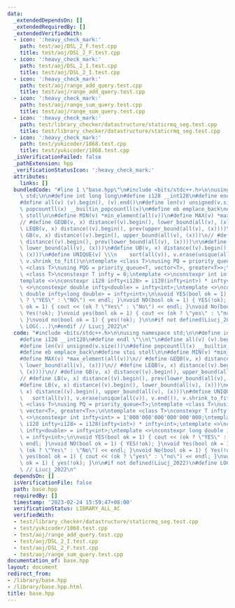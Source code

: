 ```yaml
---
data:
  _extendedDependsOn: []
  _extendedRequiredBy: []
  _extendedVerifiedWith:
  - icon: ':heavy_check_mark:'
    path: test/aoj/DSL_2_F.test.cpp
    title: test/aoj/DSL_2_F.test.cpp
  - icon: ':heavy_check_mark:'
    path: test/aoj/DSL_2_I.test.cpp
    title: test/aoj/DSL_2_I.test.cpp
  - icon: ':heavy_check_mark:'
    path: test/aoj/range_add_query.test.cpp
    title: test/aoj/range_add_query.test.cpp
  - icon: ':heavy_check_mark:'
    path: test/aoj/range_sum_query.test.cpp
    title: test/aoj/range_sum_query.test.cpp
  - icon: ':heavy_check_mark:'
    path: test/library_checker/datastructure/staticrmq_seg.test.cpp
    title: test/library_checker/datastructure/staticrmq_seg.test.cpp
  - icon: ':heavy_check_mark:'
    path: test/yukicoder/1868.test.cpp
    title: test/yukicoder/1868.test.cpp
  _isVerificationFailed: false
  _pathExtension: hpp
  _verificationStatusIcon: ':heavy_check_mark:'
  attributes:
    links: []
  bundledCode: "#line 1 \"base.hpp\"\n#include <bits/stdc++.h>\n\nusing namespace\
    \ std;\n\n#define int long long\n#define i128 __int128\n#define endl \"\\n\"\n\
    #define all(v) (v).begin(), (v).end()\n#define len(v) unsigned(v.size())\n#define\
    \ popcountll(x) __builtin_popcountll(x)\n#define eb emplace_back\n#define stoi\
    \ stoll\n\n#define MIN(v) *min_element(all(v))\n#define MAX(v) *max_element(all(v))\n\
    // #define GEQB(v, x) distance((v).begin(), lower_bound(all(v), (x)))\n// #define\
    \ LEQB(v, x) distance((v).begin(), prev(upper_bound(all(v), (x))))\n// #define\
    \ GB(v, x) distance((v).begin(), upper_bound(all(v), (x)))\n// #define LB(v, x)\
    \ distance((v).begin(), prev(lower_bound(all(v), (x))))\n\n#define LB(v, x) distance((v).begin(),\
    \ lower_bound(all(v), (x)))\n#define UB(v, x) distance((v).begin(), upper_bound(all(v),\
    \ (x)))\n#define UNIQUE(v) \\\n    sort(all(v)), v.erase(unique(all(v)), v.end()),\
    \ v.shrink_to_fit()\n\ntemplate <class T>\nusing PQ = priority_queue<T>;\ntemplate\
    \ <class T>\nusing PQG = priority_queue<T, vector<T>, greater<T>>;\n\ntemplate\
    \ <class T>\nconstexpr T infty = 0;\ntemplate <>\nconstexpr int infty<int> = 1'000'000'000'000'000'000;\n\
    template <>\nconstexpr i128 infty<i128> = i128(infty<int>) * infty<int>;\ntemplate\
    \ <>\nconstexpr double infty<double> = infty<int>;\ntemplate <>\nconstexpr long\
    \ double infty<long double> = infty<int>;\n\nvoid YES(bool ok = 1) { cout << (ok\
    \ ? \"YES\" : \"NO\") << endl; }\nvoid NO(bool ok = 1) { YES(!ok); }\nvoid Yes(bool\
    \ ok = 1) { cout << (ok ? \"Yes\" : \"No\") << endl; }\nvoid No(bool ok = 1) {\
    \ Yes(!ok); }\nvoid yes(bool ok = 1) { cout << (ok ? \"yes\" : \"no\") << endl;\
    \ }\nvoid no(bool ok = 1) { yes(!ok); }\n\n#if not defined(Liucj_2022)\n#define\
    \ LOG(...)\n#endif // Liucj_2022\n"
  code: "#include <bits/stdc++.h>\n\nusing namespace std;\n\n#define int long long\n\
    #define i128 __int128\n#define endl \"\\n\"\n#define all(v) (v).begin(), (v).end()\n\
    #define len(v) unsigned(v.size())\n#define popcountll(x) __builtin_popcountll(x)\n\
    #define eb emplace_back\n#define stoi stoll\n\n#define MIN(v) *min_element(all(v))\n\
    #define MAX(v) *max_element(all(v))\n// #define GEQB(v, x) distance((v).begin(),\
    \ lower_bound(all(v), (x)))\n// #define LEQB(v, x) distance((v).begin(), prev(upper_bound(all(v),\
    \ (x))))\n// #define GB(v, x) distance((v).begin(), upper_bound(all(v), (x)))\n\
    // #define LB(v, x) distance((v).begin(), prev(lower_bound(all(v), (x))))\n\n\
    #define LB(v, x) distance((v).begin(), lower_bound(all(v), (x)))\n#define UB(v,\
    \ x) distance((v).begin(), upper_bound(all(v), (x)))\n#define UNIQUE(v) \\\n \
    \   sort(all(v)), v.erase(unique(all(v)), v.end()), v.shrink_to_fit()\n\ntemplate\
    \ <class T>\nusing PQ = priority_queue<T>;\ntemplate <class T>\nusing PQG = priority_queue<T,\
    \ vector<T>, greater<T>>;\n\ntemplate <class T>\nconstexpr T infty = 0;\ntemplate\
    \ <>\nconstexpr int infty<int> = 1'000'000'000'000'000'000;\ntemplate <>\nconstexpr\
    \ i128 infty<i128> = i128(infty<int>) * infty<int>;\ntemplate <>\nconstexpr double\
    \ infty<double> = infty<int>;\ntemplate <>\nconstexpr long double infty<long double>\
    \ = infty<int>;\n\nvoid YES(bool ok = 1) { cout << (ok ? \"YES\" : \"NO\") <<\
    \ endl; }\nvoid NO(bool ok = 1) { YES(!ok); }\nvoid Yes(bool ok = 1) { cout <<\
    \ (ok ? \"Yes\" : \"No\") << endl; }\nvoid No(bool ok = 1) { Yes(!ok); }\nvoid\
    \ yes(bool ok = 1) { cout << (ok ? \"yes\" : \"no\") << endl; }\nvoid no(bool\
    \ ok = 1) { yes(!ok); }\n\n#if not defined(Liucj_2022)\n#define LOG(...)\n#endif\
    \ // Liucj_2022\n"
  dependsOn: []
  isVerificationFile: false
  path: base.hpp
  requiredBy: []
  timestamp: '2023-02-24 15:59:47+08:00'
  verificationStatus: LIBRARY_ALL_AC
  verifiedWith:
  - test/library_checker/datastructure/staticrmq_seg.test.cpp
  - test/yukicoder/1868.test.cpp
  - test/aoj/range_add_query.test.cpp
  - test/aoj/DSL_2_I.test.cpp
  - test/aoj/DSL_2_F.test.cpp
  - test/aoj/range_sum_query.test.cpp
documentation_of: base.hpp
layout: document
redirect_from:
- /library/base.hpp
- /library/base.hpp.html
title: base.hpp
---
```


